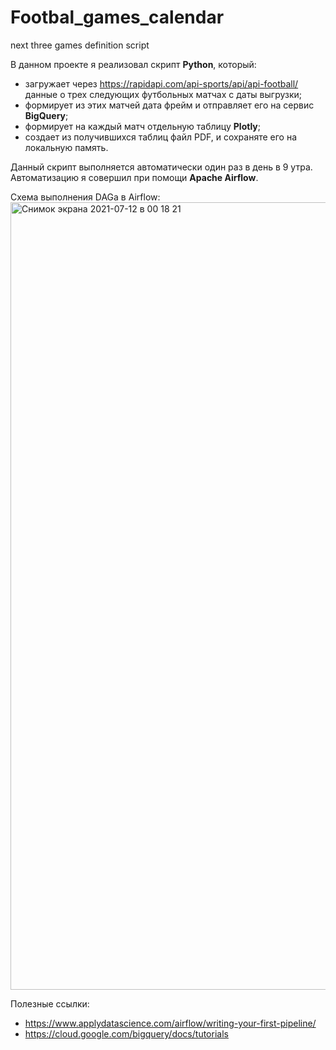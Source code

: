 # Footbal_games_calendar
next three games definition script

В данном проекте я реализовал скрипт **Python**, который:

- загружает через https://rapidapi.com/api-sports/api/api-football/ данные о трех следующих футбольных матчах с даты выгрузки;
- формирует из этих матчей дата фрейм и отправляет его на сервис **BigQuery**;
- формирует на каждый матч отдельную таблицу **Plotly**;
- создает из получившихся таблиц файл PDF, и сохраняте его на локальную память.

Данный скрипт выполняется автоматически один раз в день в 9 утра. Автоматизацию я совершил при помощи **Apache Airflow**.

Схема выполнения DAGa в Airflow:
<img width="1260" alt="Снимок экрана 2021-07-12 в 00 18 21" src="https://user-images.githubusercontent.com/65309131/125210330-cfe15900-e2a7-11eb-9693-c19e2b0bcab6.png">

Полезные ссылки: 
- https://www.applydatascience.com/airflow/writing-your-first-pipeline/
- https://cloud.google.com/bigquery/docs/tutorials
